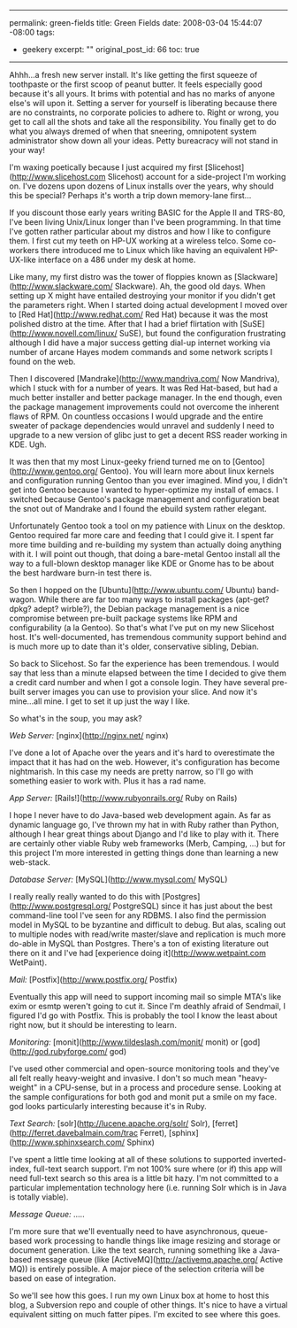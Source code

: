 ----- 
permalink: green-fields
title: Green Fields
date: 2008-03-04 15:44:07 -08:00
tags:
- geekery
excerpt: ""
original_post_id: 66
toc: true
-----
Ahhh...a fresh new server install. It's like getting the first squeeze of toothpaste or the first scoop of peanut butter. It feels especially good because it's all yours. It brims with potential and has no marks of anyone else's will upon it. Setting a server for yourself is liberating because there are no constraints, no corporate policies to adhere to. Right or wrong, you get to call all the shots and take all the responsibility. You finally get to do what you always dremed of when that sneering, omnipotent system administrator show down all your ideas. Petty bureacracy will not stand in your way!

I'm waxing poetically because I just acquired my first [Slicehost](http://www.slicehost.com Slicehost) account for a side-project I'm working on. I've dozens upon dozens of Linux installs over the years, why should this be special? Perhaps it's worth a trip down memory-lane first...

If you discount those early years writing BASIC for the Apple II and TRS-80, I've been living Unix/Linux longer than I've been programming. In that time I've gotten rather particular about my distros and how I like to configure them. I first cut my teeth on HP-UX working at a wireless telco. Some co-workers there introduced me to Linux which like having an equivalent HP-UX-like interface on a 486 under my desk at home.

Like many, my first distro was the tower of floppies known as [Slackware](http://www.slackware.com/ Slackware). Ah, the good old days. When setting up X might have entailed destroying your monitor if you didn't get the parameters right. When I started doing actual development I moved over to [Red Hat](http://www.redhat.com/ Red Hat) because it was the most polished distro at the time. After that I had a brief flirtation with [SuSE](http://www.novell.com/linux/ SuSE), but found the configuration frustrating although I did have a major success getting dial-up internet working via number of arcane Hayes modem commands and some network scripts I found on the web.

Then I discovered [Mandrake](http://www.mandriva.com/ Now Mandriva), which I stuck with for a number of years. It was Red Hat-based, but had a much better installer and better package manager. In the end though, even the package management improvements could not overcome the inherent flaws of RPM. On countless occasions I would upgrade and the entire sweater of package dependencies would unravel and suddenly I need to upgrade to a new version of glibc just to get a decent RSS reader working in KDE. Ugh.

It was then that my most Linux-geeky friend turned me on to [Gentoo](http://www.gentoo.org/ Gentoo). You will learn more about linux kernels and configuration running Gentoo than you ever imagined. Mind you, I didn't get into Gentoo because I wanted to hyper-optimize my install of emacs. I switched because Gentoo's package management and configuration beat the snot out of Mandrake and I found the ebuild system rather elegant.

Unfortunately Gentoo took a tool on my patience with Linux on the desktop. Gentoo required far more care and feeding that I could give it. I spent far more time building and re-building my system than actually doing anything with it. I will point out though, that doing a bare-metal Gentoo install all the way to a full-blown desktop manager like KDE or Gnome has to be about the best hardware burn-in test there is.

So then I hopped on the [Ubuntu](http://www.ubuntu.com/ Ubuntu) band-wagon. While there are far too many ways to install packages (apt-get? dpkg? adept? wirble?), the Debian package management is a nice compromise between pre-built package systems like RPM and configurability (a la Gentoo). So that's what I've put on my new Slicehost host. It's well-documented, has tremendous community support behind and is much more up to date than it's older, conservative sibling, Debian.

So back to Slicehost. So far the experience has been tremendous. I would say that less than a minute elapsed between the time I decided to give them a credit card number and when I got a console login. They have several pre-built server images you can use to provision your slice. And now it's mine...all mine. I get to set it up just the way I like.

So what's in the soup, you may ask?

*Web Server:* [nginx](http://nginx.net/ nginx)

I've done a lot of Apache over the years and it's hard to overestimate the impact that it has had on the web. However, it's configuration has become nightmarish. In this case my needs are pretty narrow, so I'll go with something easier to work with. Plus it has a rad name.

*App Server:* [Rails!](http://www.rubyonrails.org/ Ruby on Rails)

I hope I never have to do Java-based web development again. As far as dynamic language go, I've thrown my hat in with Ruby rather than Python, although I hear great things about Django and I'd like to play with it. There are certainly other viable Ruby web frameworks (Merb, Camping, ...) but for this project I'm more interested in getting things done than learning a new web-stack.

*Database Server:* [MySQL](http://www.mysql.com/ MySQL)

I really really really wanted to do this with [Postgres](http://www.postgresql.org/ PostgreSQL) since it has just about the best command-line tool I've seen for any RDBMS. I also find the permission model in MySQL to be byzantine and difficult to debug. But alas, scaling out to multiple nodes with read/write master/slave and replication is much more do-able in MySQL than Postgres. There's a ton of existing literature out there on it and I've had [experience doing it](http://www.wetpaint.com WetPaint).

*Mail:* [Postfix](http://www.postfix.org/ Postfix)

Eventually this app will need to support incoming mail so simple MTA's like exim or esmtp weren't going to cut it. Since I'm deathly afraid of Sendmail, I figured I'd go with Postfix. This is probably the tool I know the least about right now, but it should be interesting to learn.

*Monitoring:* [monit](http://www.tildeslash.com/monit/ monit) or [god](http://god.rubyforge.com/ god)

I've used other commercial and open-source monitoring tools and they've all felt really heavy-weight and invasive. I don't so much mean "heavy-weight" in a CPU-sense, but in a process and procedure sense. Looking at the sample configurations for both god and monit put a smile on my face. god looks particularly interesting because it's in Ruby.

*Text Search:* [solr](http://lucene.apache.org/solr/ Solr), [ferret](http://ferret.davebalmain.com/trac Ferret), [sphinx](http://www.sphinxsearch.com/ Sphinx)

I've spent a little time looking at all of these solutions to supported inverted-index, full-text search support. I'm not 100% sure where (or if) this app will need full-text search so this area is a little bit hazy. I'm not committed to a particular implementation technology here (i.e. running Solr which is in Java is totally viable).

*Message Queue:* .....

I'm more sure that we'll eventually need to have asynchronous, queue-based work processing to handle things like image resizing and storage or document generation. Like the text search, running something like a Java-based message queue (like [ActiveMQ](http://activemq.apache.org/ Active MQ)) is entirely possible. A major piece of the selection criteria will be based on ease of integration.

So we'll see how this goes. I run my own Linux box at home to host this blog, a Subversion repo and couple of other things. It's nice to have a virtual equivalent sitting on much fatter pipes. I'm excited to see where this goes.

